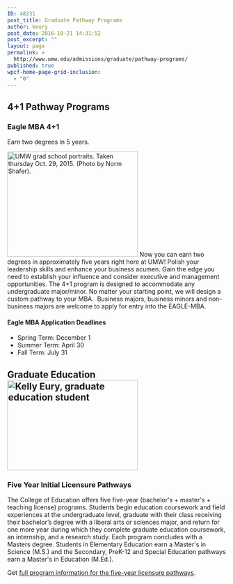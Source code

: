 ```yaml
---
ID: 48231
post_title: Graduate Pathway Programs
author: keury
post_date: 2016-10-21 14:31:52
post_excerpt: ""
layout: page
permalink: >
  http://www.umw.edu/admissions/graduate/pathway-programs/
published: true
wpcf-home-page-grid-inclusion:
  - "0"
---
```

<h2>4+1 Pathway Programs</h2>
<h3>Eagle MBA 4+1</h3>
Earn two degrees in 5 years.

<img id="longdesc-return-48232" class="alignright wp-image-48232 size-medium" src="http://www.umw.edu/admissions/wp-content/uploads/sites/6/2016/10/Graduate-School-Portrait-04-300x241.jpg" alt="UMW grad school portraits. Taken thursday Oct. 29, 2015. (Photo by Norm Shafer)." width="300" height="241" longdesc="http://www.umw.edu/admissions?longdesc=48232&amp;referrer=48231" /> Now you can earn two degrees in approximately five years right here at UMW! Polish your leadership skills and enhance your business acumen. Gain the edge you need to establish your influence and consider executive and management opportunities. The 4+1 program is designed to accommodate any undergraduate major/minor. No matter your starting point, we will design a custom pathway to your MBA.  Business majors, business minors and non-business majors are welcome to apply for entry into the EAGLE-MBA.
<h4>Eagle MBA Application Deadlines</h4>
<ul>
 	<li>Spring Term: December 1</li>
 	<li>Summer Term: April 30</li>
 	<li>Fall Term: July 31 <strong>    </strong></li>
</ul>
<h2>Graduate Education<strong> <img class="alignright wp-image-48233 size-medium" src="http://www.umw.edu/admissions/wp-content/uploads/sites/6/2016/10/Graduate-teacher-11-300x207.jpg" alt="Kelly Eury, graduate education student" width="300" height="207" /></strong></h2>
<h3>Five Year Initial Licensure Pathways</h3>
The College of Education offers five five-year (bachelor's + master's + teaching license) programs. Students begin education coursework and field experiences at the undergraduate level, graduate with their class receiving their bachelor’s degree with a liberal arts or sciences major, and return for one more year during which they complete graduate education coursework, an internship, and a research study. Each program concludes with a Masters degree. Students in Elementary Education earn a Master's in Science (M.S.) and the Secondary, PreK-12 and Special Education pathways earn a Master's in Education (M.Ed.).

Get <a href="http://education.umw.edu/programs/undergraduate-five-year-pathways/">full program information for the five-year licensure pathways</a>.